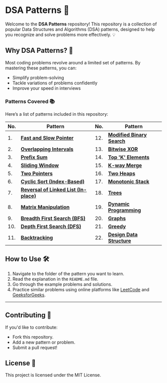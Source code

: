 # DSA Patterns 🚀

Welcome to the **DSA Patterns** repository! This repository is a collection of popular Data Structures and Algorithms (DSA) patterns, designed to help you recognize and solve problems more effectively. 💡

## Why DSA Patterns? 🤔
Most coding problems revolve around a limited set of patterns. By mastering these patterns, you can:
- Simplify problem-solving
- Tackle variations of problems confidently
- Improve your speed in interviews

### Patterns Covered 📚
Here’s a list of patterns included in this repository:

| **No.** | **Pattern**                              | **No.** | **Pattern**                              |
|---------|------------------------------------------|---------|------------------------------------------|
| 1.      | [**Fast and Slow Pointer**](https://github.com/yash-borkar/DSA-Patterns/tree/7f87e12ecad4ad6748f050acff3f2db4836857cb/01.%20Fast%20and%20Slow%20Pointer) | 12.     | [**Modified Binary Search**](https://github.com/yash-borkar/DSA-Patterns/tree/7f87e12ecad4ad6748f050acff3f2db4836857cb/12.%20Modified%20Binary%20Search) |
| 2.      | [**Overlapping Intervals**](https://github.com/yash-borkar/DSA-Patterns/tree/7f87e12ecad4ad6748f050acff3f2db4836857cb/02.%20Overlapping%20Intervals) | 13.     | [**Bitwise XOR**](https://github.com/yash-borkar/DSA-Patterns/tree/7f87e12ecad4ad6748f050acff3f2db4836857cb/13.%20Bitwise%20XOR)         |
| 3.      | [**Prefix Sum**](https://github.com/yash-borkar/DSA-Patterns/tree/7f87e12ecad4ad6748f050acff3f2db4836857cb/03.%20Prefix%20Sum)            | 14.     | [**Top 'K' Elements**](https://github.com/yash-borkar/DSA-Patterns/tree/7f87e12ecad4ad6748f050acff3f2db4836857cb/14.%20Top%20'K'%20Elements) |
| 4.      | [**Sliding Window**](https://github.com/yash-borkar/DSA-Patterns/tree/7f87e12ecad4ad6748f050acff3f2db4836857cb/04.%20Sliding%20Window)    | 15.     | [**K-way Merge**](https://github.com/yash-borkar/DSA-Patterns/tree/7f87e12ecad4ad6748f050acff3f2db4836857cb/15.%20K-way%20Merge)         |
| 5.      | [**Two Pointers**](https://github.com/yash-borkar/DSA-Patterns/tree/7f87e12ecad4ad6748f050acff3f2db4836857cb/05.%20Two%20Pointers)        | 16.     | [**Two Heaps**](https://github.com/yash-borkar/DSA-Patterns/tree/7f87e12ecad4ad6748f050acff3f2db4836857cb/16.%20Two%20Heaps)              |
| 6.      | [**Cyclic Sort (Index-Based)**](https://github.com/yash-borkar/DSA-Patterns/tree/7f87e12ecad4ad6748f050acff3f2db4836857cb/06.%20Cyclic%20Sort%20(Index-Based)) | 17.     | [**Monotonic Stack**](https://github.com/yash-borkar/DSA-Patterns/tree/7f87e12ecad4ad6748f050acff3f2db4836857cb/17.%20Monotonic%20Stack) |
| 7.      | [**Reversal of Linked List (In-place)**](https://github.com/yash-borkar/DSA-Patterns/tree/7f87e12ecad4ad6748f050acff3f2db4836857cb/07.%20Reversal%20of%20Linked%20List%20(In-place)) | 18.     | [**Trees**](https://github.com/yash-borkar/DSA-Patterns/tree/7f87e12ecad4ad6748f050acff3f2db4836857cb/18.%20Trees)                     |
| 8.      | [**Matrix Manipulation**](https://github.com/yash-borkar/DSA-Patterns/tree/7f87e12ecad4ad6748f050acff3f2db4836857cb/08.%20Matrix%20Manipulation) | 19.     | [**Dynamic Programming**](https://github.com/yash-borkar/DSA-Patterns/tree/7f87e12ecad4ad6748f050acff3f2db4836857cb/19.%20Dynamic%20Programming) |
| 9.      | [**Breadth First Search (BFS)**](https://github.com/yash-borkar/DSA-Patterns/tree/7f87e12ecad4ad6748f050acff3f2db4836857cb/09.%20Breadth%20First%20Search%20(BFS))   | 20.     | [**Graphs**](https://github.com/yash-borkar/DSA-Patterns/tree/7f87e12ecad4ad6748f050acff3f2db4836857cb/20.%20Graphs)                   |
| 10.     | [**Depth First Search (DFS)**](https://github.com/yash-borkar/DSA-Patterns/tree/7f87e12ecad4ad6748f050acff3f2db4836857cb/10.%20Depth%20First%20Search%20(DFS))     | 21.     | [**Greedy**](https://github.com/yash-borkar/DSA-Patterns/tree/7f87e12ecad4ad6748f050acff3f2db4836857cb/21.%20Greedy)                   |
| 11.     | [**Backtracking**](https://github.com/yash-borkar/DSA-Patterns/tree/7f87e12ecad4ad6748f050acff3f2db4836857cb/11.%20Backtracking)        | 22.     | [**Design Data Structure**](https://github.com/yash-borkar/DSA-Patterns/tree/7f87e12ecad4ad6748f050acff3f2db4836857cb/22.%20Design%20Data%20Structure) |


## How to Use 🛠️
1. Navigate to the folder of the pattern you want to learn.
2. Read the explanation in the `README.md` file.
3. Go through the example problems and solutions.
4. Practice similar problems using online platforms like [LeetCode](https://leetcode.com) and [GeeksforGeeks](https://www.geeksforgeeks.org/).

---

## Contributing 🤝
If you'd like to contribute:
- Fork this repository.
- Add a new pattern or problem.
- Submit a pull request!

## License 📜
This project is licensed under the MIT License.
